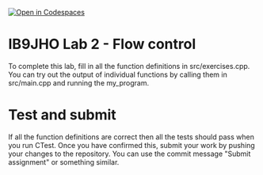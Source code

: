 [![Open in Codespaces](https://classroom.github.com/assets/launch-codespace-2972f46106e565e64193e422d61a12cf1da4916b45550586e14ef0a7c637dd04.svg)](https://classroom.github.com/open-in-codespaces?assignment_repo_id=16529294)
# IB9JHO Lab 2 - Flow control
To complete this lab, fill in all the function definitions in src/exercises.cpp.
You can try out the output of individual functions by calling them in src/main.cpp 
and running the my_program.

# Test and submit
If all the function definitions are correct then all the tests should pass when you run CTest.
Once you have confirmed this, submit your work by pushing your changes to the repository.
You can use the commit message "Submit assignment" or something similar.
